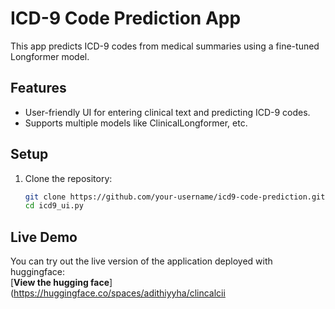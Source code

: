 # ICD-9 Code Prediction App

This app predicts ICD-9 codes from medical summaries using a fine-tuned Longformer model.

## Features
- User-friendly UI for entering clinical text and predicting ICD-9 codes.
- Supports multiple models like ClinicalLongformer, etc.

## Setup

1. Clone the repository:
   ```bash
   git clone https://github.com/your-username/icd9-code-prediction.git
   cd icd9_ui.py

## Live Demo

You can try out the live version of the application deployed with huggingface:  
[**View the hugging face**](https://huggingface.co/spaces/adithiyyha/clincalcii
